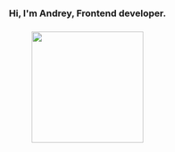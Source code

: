 <h3 align="center">Hi, I'm Andrey, Frontend developer.</h3>

###

<div align="center">
  <img height="200" src="https://i.pinimg.com/originals/69/b2/88/69b28856241ddc9ee1b856faea64db05.gif"  />
</div>

###
